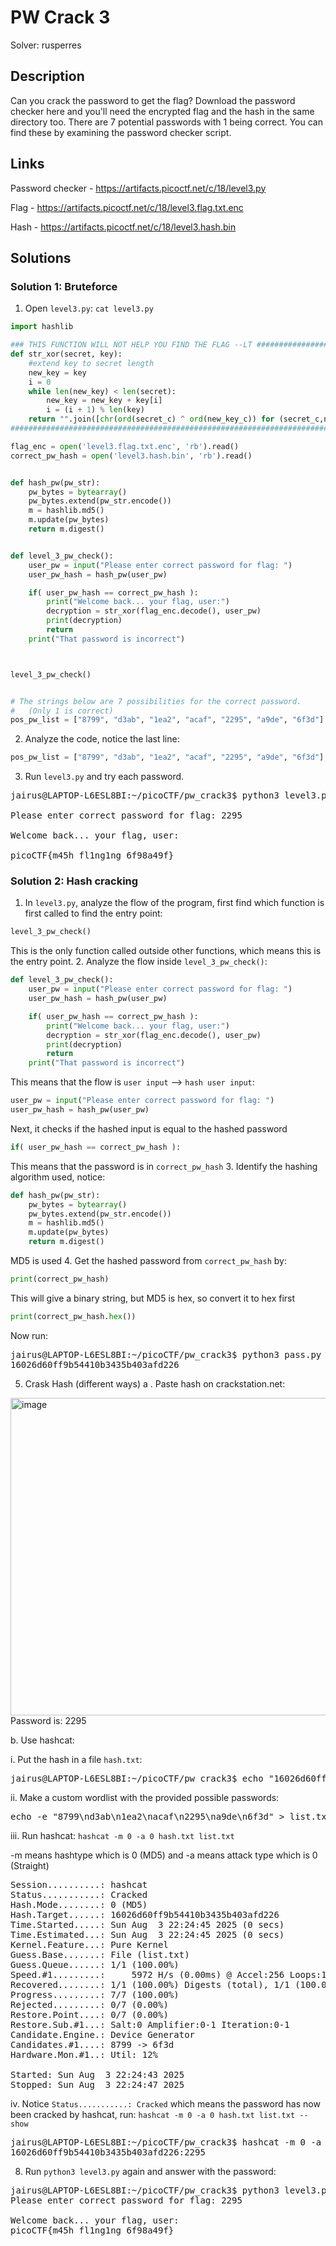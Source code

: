 # PW Crack 3
Solver: rusperres

## Description
Can you crack the password to get the flag?
Download the password checker here and you'll need the encrypted flag and the hash in the same directory too.
There are 7 potential passwords with 1 being correct. You can find these by examining the password checker script.

## Links
Password checker - https://artifacts.picoctf.net/c/18/level3.py

Flag - https://artifacts.picoctf.net/c/18/level3.flag.txt.enc

Hash - https://artifacts.picoctf.net/c/18/level3.hash.bin

## Solutions
### Solution 1: Bruteforce
1. Open `level3.py`: `cat level3.py`
```python
import hashlib

### THIS FUNCTION WILL NOT HELP YOU FIND THE FLAG --LT ########################
def str_xor(secret, key):
    #extend key to secret length
    new_key = key
    i = 0
    while len(new_key) < len(secret):
        new_key = new_key + key[i]
        i = (i + 1) % len(key)
    return "".join([chr(ord(secret_c) ^ ord(new_key_c)) for (secret_c,new_key_c) in zip(secret,new_key)])
###############################################################################

flag_enc = open('level3.flag.txt.enc', 'rb').read()
correct_pw_hash = open('level3.hash.bin', 'rb').read()


def hash_pw(pw_str):
    pw_bytes = bytearray()
    pw_bytes.extend(pw_str.encode())
    m = hashlib.md5()
    m.update(pw_bytes)
    return m.digest()


def level_3_pw_check():
    user_pw = input("Please enter correct password for flag: ")
    user_pw_hash = hash_pw(user_pw)

    if( user_pw_hash == correct_pw_hash ):
        print("Welcome back... your flag, user:")
        decryption = str_xor(flag_enc.decode(), user_pw)
        print(decryption)
        return
    print("That password is incorrect")



level_3_pw_check()


# The strings below are 7 possibilities for the correct password.
#   (Only 1 is correct)
pos_pw_list = ["8799", "d3ab", "1ea2", "acaf", "2295", "a9de", "6f3d"]
```
2. Analyze the code, notice the last line:
```python
pos_pw_list = ["8799", "d3ab", "1ea2", "acaf", "2295", "a9de", "6f3d"]
```
3. Run `level3.py` and try each password.

<pre>
jairus@LAPTOP-L6ESL8BI:~/picoCTF/pw_crack3$ python3 level3.py

Please enter correct password for flag: 2295

Welcome back... your flag, user:

picoCTF{m45h_fl1ng1ng_6f98a49f}</pre>

### Solution 2: Hash cracking
1. In `level3.py`, analyze the flow of the program, first find which function is first called to find the entry point:
``` python
level_3_pw_check()
```
This is the only function called outside other functions, which means this is the entry point.
2. Analyze the flow inside `level_3_pw_check()`:
```python
def level_3_pw_check():
    user_pw = input("Please enter correct password for flag: ")
    user_pw_hash = hash_pw(user_pw)

    if( user_pw_hash == correct_pw_hash ):
        print("Welcome back... your flag, user:")
        decryption = str_xor(flag_enc.decode(), user_pw)
        print(decryption)
        return
    print("That password is incorrect")
```
This means that the flow is `user input` --> `hash user input`:
```python
user_pw = input("Please enter correct password for flag: ")
user_pw_hash = hash_pw(user_pw)
```
Next, it checks if the hashed input is equal to the hashed password
```python
if( user_pw_hash == correct_pw_hash ):
```
This means that the password is in `correct_pw_hash`
3. Identify the hashing algorithm used, notice:
```python
def hash_pw(pw_str):
    pw_bytes = bytearray()
    pw_bytes.extend(pw_str.encode())
    m = hashlib.md5()
    m.update(pw_bytes)
    return m.digest()
```
MD5 is used
4. Get the hashed password from `correct_pw_hash` by:
```python
print(correct_pw_hash)
```
This will give a binary string, but MD5 is hex, so convert it to hex first
```python
print(correct_pw_hash.hex())
```
Now run:
<pre>
jairus@LAPTOP-L6ESL8BI:~/picoCTF/pw_crack3$ python3 pass.py
16026d60ff9b54410b3435b403afd226
</pre>

5. Crask Hash (different ways)
a . Paste hash on crackstation.net:
<img width="1338" height="508" alt="image" src="https://github.com/user-attachments/assets/bcd79d4f-8f89-457f-b63d-50362d06e91f" />
Password is: 2295

b. Use hashcat:

i. Put the hash in a file `hash.txt`:
<pre>
jairus@LAPTOP-L6ESL8BI:~/picoCTF/pw_crack3$ echo "16026d60ff9b54410b3435b403afd226" > hash.txt
</pre>

ii. Make a custom wordlist with the provided possible passwords:
<pre>
echo -e "8799\nd3ab\n1ea2\nacaf\n2295\na9de\n6f3d" > list.txt
</pre>

iii. Run hashcat: `hashcat -m 0 -a 0 hash.txt list.txt` 

-m means hashtype which is 0 (MD5) and -a means attack type which is 0 (Straight)
<pre>
Session..........: hashcat
Status...........: Cracked
Hash.Mode........: 0 (MD5)
Hash.Target......: 16026d60ff9b54410b3435b403afd226
Time.Started.....: Sun Aug  3 22:24:45 2025 (0 secs)
Time.Estimated...: Sun Aug  3 22:24:45 2025 (0 secs)
Kernel.Feature...: Pure Kernel
Guess.Base.......: File (list.txt)
Guess.Queue......: 1/1 (100.00%)
Speed.#1.........:     5972 H/s (0.00ms) @ Accel:256 Loops:1 Thr:1 Vec:16
Recovered........: 1/1 (100.00%) Digests (total), 1/1 (100.00%) Digests (new)
Progress.........: 7/7 (100.00%)
Rejected.........: 0/7 (0.00%)
Restore.Point....: 0/7 (0.00%)
Restore.Sub.#1...: Salt:0 Amplifier:0-1 Iteration:0-1
Candidate.Engine.: Device Generator
Candidates.#1....: 8799 -> 6f3d
Hardware.Mon.#1..: Util: 12%

Started: Sun Aug  3 22:24:43 2025
Stopped: Sun Aug  3 22:24:47 2025
</pre>

iv. Notice `Status...........: Cracked` which means the password has now been cracked by hashcat, run: `hashcat -m 0 -a 0 hash.txt list.txt --show`
<pre>
jairus@LAPTOP-L6ESL8BI:~/picoCTF/pw_crack3$ hashcat -m 0 -a 0 hash.txt list.txt --show
16026d60ff9b54410b3435b403afd226:2295
</pre>

8. Run `python3 level3.py` again and answer with the password:
<pre>
jairus@LAPTOP-L6ESL8BI:~/picoCTF/pw_crack3$ python3 level3.py
Please enter correct password for flag: 2295

Welcome back... your flag, user:
picoCTF{m45h_fl1ng1ng_6f98a49f}
</pre>
